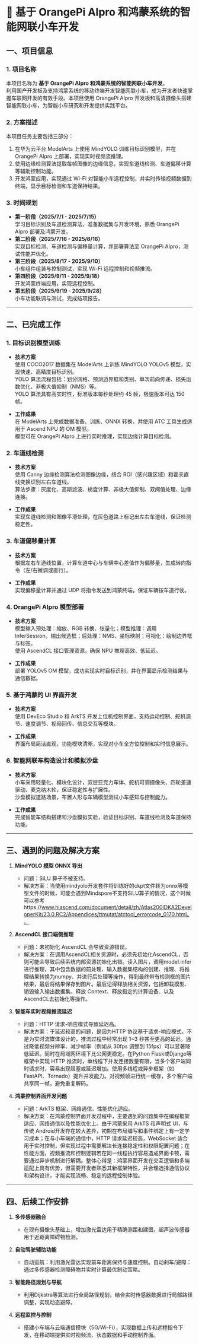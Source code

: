 # 🚗 基于 OrangePi AIpro 和鸿蒙系统的智能网联小车开发

## 一、项目信息

### 1. 项目名称
本项目名称为 **基于 OrangePi AIpro 和鸿蒙系统的智能网联小车开发**。  
利用国产开发板及支持鸿蒙系统的移动终端开发智能网联小车，成为开发者快速掌握车联网开发的有效手段。本项目使用 OrangePi AIpro 开发板和高清摄像头搭建智能网联小车，为智能小车研究和开发提供实践平台。

### 2. 方案描述
本项目任务主要包括三部分：  
1. 在华为云平台 ModelArts 上使用 MindYOLO 训练目标识别模型，并在 OrangePi AIpro 上部署，实现实时视频流推理。  
2. 使用边缘检测算法提取每帧图像的边缘信息，实现车道线检测、车道偏移计算等辅助控制功能。  
3. 开发鸿蒙应用，实现通过 Wi-Fi 对智能小车远程控制，并实时传输视频数据到终端，显示目标检测和车道保持结果。

### 3. 时间规划
- **第一阶段（2025/7/1 - 2025/7/15）**  
  学习目标识别及车道检测算法，准备数据集与开发环境，熟悉 OrangePi AIpro 部署及鸿蒙开发。  
- **第二阶段（2025/7/16 - 2025/8/16）**  
  实现目标检测、车道检测与偏移量计算，并部署算法至 OrangePi AIpro，测试性能并优化。  
- **第三阶段（2025/8/17 - 2025/9/10）**  
  小车组件组装与控制测试，实现 Wi-Fi 远程控制和视频推流。  
- **第四阶段（2025/9/11 - 2025/9/18）**  
  开发鸿蒙终端应用，实现远程控制。  
- **第五阶段（2025/9/19 - 2025/9/28）**  
  小车功能联调与测试，完成结项报告。

---

## 二、已完成工作

### 1. 目标识别模型训练
- **技术方案**  
  使用 COCO2017 数据集在 ModelArts 上训练 MindYOLO YOLOv5 模型，实现快速、高精度目标识别。  
  YOLO 算法流程包括：划分网格、预测边界框和类别、单次前向传递、损失函数优化、非极大值抑制（NMS）等。  
  YOLO 算法具有高实时性，标准版本每秒处理约 45 帧，极速版本可达 150 帧。

- **工作成果**  
  在 ModelArts 上完成数据准备、训练、ONNX 转换，并使用 ATC 工具生成适用于 Ascend NPU 的 OM 模型。  
  模型可在 OrangePi AIpro 上进行实时推理，实现边缘计算目标检测。

### 2. 车道线检测
- **技术方案**  
  使用 Canny 边缘检测算法检测图像边缘，结合 ROI（感兴趣区域）和霍夫直线变换识别左右车道线。  
  算法步骤：灰度化、高斯滤波、梯度计算、非极大值抑制、双阈值处理、边缘连接。

- **工作成果**  
  实现车道线检测和图像平滑处理，在灰色道路上标记出左右车道线，保证检测稳定性。

### 3. 车道偏移量计算
- **技术方案**  
  根据左右车道线位置，计算车道中心与车辆中心差值作为偏移量，生成转向指令（左/右微调或直行）。

- **工作成果**  
  实现偏移量计算并通过 UDP 将指令发送到鸿蒙终端，保证车辆按车道行驶。

### 4. OrangePi AIpro 模型部署
- **技术方案**  
  模型输入预处理：缩放、RGB 转换、张量化；模型推理：调用 InferSession，输出候选框；后处理：NMS、坐标映射；可视化：绘制边界框与标签。  
  使用 AscendCL 接口管理资源，确保 NPU 推理高效、低延迟。

- **工作成果**  
  部署 YOLOv5 OM 模型，成功实现实时目标识别，并在界面显示检测结果与通信数据。

### 5. 基于鸿蒙的 UI 界面开发
- **技术方案**  
  使用 DevEco Studio 和 ArkTS 开发上位机控制界面，支持运动控制、舵机调节、速度调节、视频回传、信息交互等模块。  

- **工作成果**  
  界面布局简洁直观，功能模块清晰，实现对小车全方位控制和实时信息展示。

### 6. 智能网联车构造设计和模拟沙盘
- **技术方案**  
  小车采用轻量化、模块化设计，双层亚克力车体、舵机可调摄像头、四轮差速驱动、麦克纳木轮，保证稳定性与扩展性。  
  沙盘模拟道路场景，布置人形与车辆模型测试小车感知与控制能力。

- **工作成果**  
  完成智能车结构搭建和沙盘模拟实验，验证目标识别、车道线检测及车道保持功能。

---

## 三、遇到的问题及解决方案
1. **MindYOLO 模型 ONNX 导出**  
   - 问题：SiLU 算子不被支持。  
   - 解决方案：当使用mindyolo开发套件将训练好的ckpt文件转为onnx等模型文件的时候，可能会遇到Mindspore不支持SiLU算子的情况，这个时候可以参考https://www.hiascend.com/document/detail/zh/Atlas200IDKA2DeveloperKit/23.0.RC2/Appendices/ttmutat/atctool_errorcode_0170.html。。

2. **AscendCL 接口端侧推理**  
   - 问题：未初始化 AscendCL 会导致资源错误。  
   - 解决方案：在调用AscendCL相关资源时，必须先初始化AscendCL，否则可能会导致后续系统内部资源初始化出错。读入图片，调用model.infer进行推理，其中包含数据的前处理、输入数据集结构的创建、推理、将推理结果转换为numpy、并进行后处理等操作，得到最终带有检测框的图片结果，最后将结果保存到图片。最后记得释放相关资源，包括卸载模型、销毁输入输出数据集、释放 Context、释放指定的计算设备、以及AscendCL去初始化等操作。

3. **智能车实时视频推流延迟**  
   - 问题：HTTP 请求-响应模式导致延迟高。  
   - 解决方案：于延迟较高的问题，是因为HTTP 协议基于请求-响应模式，不是为实时流媒体设计的，推流过程中经常出现 1~3 秒甚至更高的延迟。通过降低视频分辨率、减少帧率（例如从 30fps 调整到 15fps）可以显著降低延迟。同时在局域网环境下比公网更稳定。在Python Flask或Django等框架中实现 HTTP 推流时，单线程下并发连接数量有限，当多个客户端同时请求时，容易出现阻塞或延迟增加。使用多线程或异步框架（如FastAPI、Tornado）提升并发能力。对视频帧进行统一缓存，多个客户端共享同一帧，避免重复解码。

4. **鸿蒙控制界面开发问题**  
   - 问题：ArkTS 框架、网络通信、性能优化适应。  
   - 解决方案：在鸿蒙控制界面开发过程中，主要遇到的问题集中在编程框架适应、网络通信以及性能优化上。由于鸿蒙采用 ArkTS 和声明式 UI，与传统 Android开发存在较大差异，初期在布局编写和事件绑定上有一定学习成本；在与小车端的通信中，HTTP 请求延迟较高，WebSocket 适合用于实时控制，但实现过程中需要解决长连接稳定性和权限配置问题；在性能方面，视频推流和控制逻辑若在同一线程执行容易造成界面卡顿，需要通过异步机制进行解耦。整体心得是：鸿蒙界面开发在交互逻辑和多端适配上具有优势，但需要开发者熟悉其新框架特性，并合理选择通信协议和架构设计，才能实现流畅、稳定的远程控制体验。
---

## 四、后续工作安排
1. **多传感器融合**  
   - 在现有摄像头基础上，增加激光雷达用于精确测距和建图，超声波传感器用于近距离障碍物检测。

2. **自动驾驶辅助功能**  
   - 自动巡航：利用激光雷达实现前车距离保持与速度控制。自动刹车/避障：通过多传感器检测障碍物并实时计算最优制动策略。

3. **智能路径规划与导航**  
   - 利用Dijkstra等算法进行全局路径规划，结合实时传感器数据进行局部路径调整，实现动态避障。

4. **远程监控与控制**  
   - 搭建小车端与云端通信模块（5G/Wi-Fi），实现数据上传和远程指令下发，在移动端提供实时视频流、状态数据和手动控制界面。
